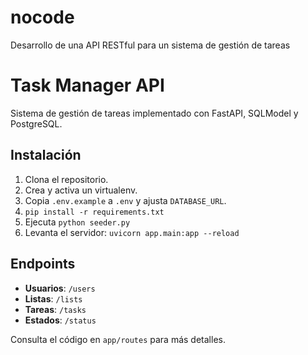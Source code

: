 # nocode
Desarrollo de una API RESTful para un sistema de gestión de tareas


# Task Manager API

Sistema de gestión de tareas implementado con FastAPI, SQLModel y PostgreSQL.

## Instalación

1. Clona el repositorio.
2. Crea y activa un virtualenv.
3. Copia `.env.example` a `.env` y ajusta `DATABASE_URL`.
4. `pip install -r requirements.txt`
5. Ejecuta `python seeder.py`
6. Levanta el servidor: `uvicorn app.main:app --reload`

## Endpoints

- **Usuarios**: `/users`
- **Listas**: `/lists`
- **Tareas**: `/tasks`
- **Estados**: `/status`

Consulta el código en `app/routes` para más detalles.
